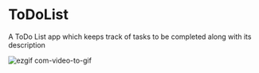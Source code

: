 # ToDoList
A ToDo List app which keeps track of tasks to be completed along with its description


![ezgif com-video-to-gif](https://user-images.githubusercontent.com/23735926/83360452-107d5c00-a39f-11ea-98c2-bed8b168182e.gif)

